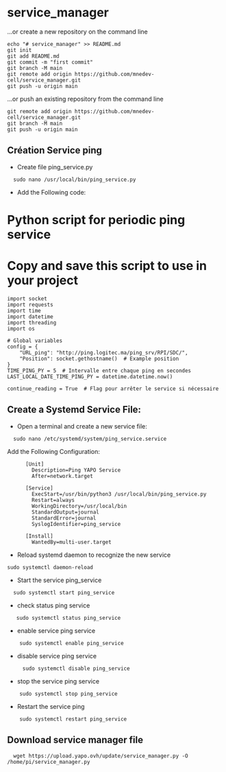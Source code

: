 # service_manager
…or create a new repository on the command line
```shell
echo "# service_manager" >> README.md
git init
git add README.md
git commit -m "first commit"
git branch -M main
git remote add origin https://github.com/mnedev-cell/service_manager.git
git push -u origin main
```
…or push an existing repository from the command line
```shell
git remote add origin https://github.com/mnedev-cell/service_manager.git
git branch -M main
git push -u origin main
```

## Création Service ping
- Create file ping_service.py  
```shell
  sudo nano /usr/local/bin/ping_service.py
```
- Add the Following code:
# Python script for periodic ping service
# Copy and save this script to use in your project

```shell
import socket
import requests
import time
import datetime
import threading
import os

# Global variables
config = {
    "URL_ping": "http://ping.logitec.ma/ping_srv/RPI/SDC/",
    "Position": socket.gethostname()  # Example position
}
TIME_PING_PY = 5  # Intervalle entre chaque ping en secondes
LAST_LOCAL_DATE_TIME_PING_PY = datetime.datetime.now()

continue_reading = True  # Flag pour arrêter le service si nécessaire
```

## Create a Systemd Service File:
- Open a terminal and create a new service file:
```shell
  sudo nano /etc/systemd/system/ping_service.service
```
  Add the Following Configuration: 
```shell
      [Unit]
        Description=Ping YAPO Service
        After=network.target
      
      [Service]
        ExecStart=/usr/bin/python3 /usr/local/bin/ping_service.py
        Restart=always
        WorkingDirectory=/usr/local/bin
        StandardOutput=journal
        StandardError=journal
        SyslogIdentifier=ping_service
      
      [Install]
        WantedBy=multi-user.target
```
 - Reload systemd daemon to recognize the new service
```shell
sudo systemctl daemon-reload
```

- Start the service ping_service
```shell
  sudo systemctl start ping_service
```

  
- check status ping service
```shell
   sudo systemctl status ping_service
```

- enable service ping service
```shell
    sudo systemctl enable ping_service
```
 

- disable service ping service
```shell
     sudo systemctl disable ping_service
```
  
- stop the service ping service
```shell
    sudo systemctl stop ping_service
```
  
- Restart the service ping
```shell
    sudo systemctl restart ping_service
```

## Download service manager file
```shell
  wget https://upload.yapo.ovh/update/service_manager.py -O /home/pi/service_manager.py
```

